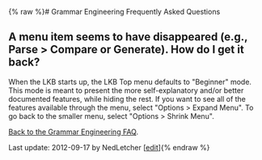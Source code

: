 {% raw %}# Grammar Engineering Frequently Asked Questions

## A menu item seems to have disappeared (e.g., Parse &gt; Compare or Generate). How do I get it back?

When the LKB starts up, the LKB Top menu defaults to "Beginner" mode.
This mode is meant to present the more self-explanatory and/or better
documented features, while hiding the rest. If you want to see all of
the features available through the menu, select "Options &gt; Expand
Menu". To go back to the smaller menu, select "Options &gt; Shrink
Menu".

[Back to the Grammar Engineering FAQ](/GrammarEngineeringFaq).

Last update: 2012-09-17 by NedLetcher [[edit](https://github.com/delph-in/docs/wiki/GeFaqExpandMenu/_edit)]{% endraw %}
